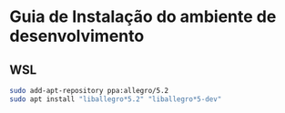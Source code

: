# Guia de Instalação do ambiente de desenvolvimento

## WSL
```bash
sudo add-apt-repository ppa:allegro/5.2
sudo apt install "liballegro*5.2" "liballegro*5-dev"
```
